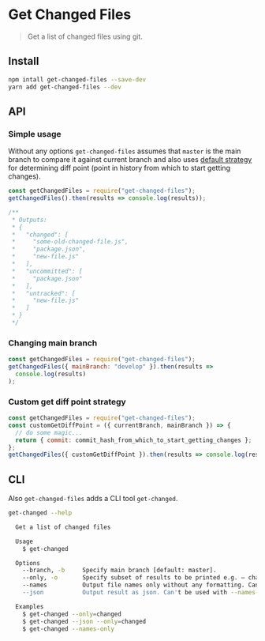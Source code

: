 # Get Changed Files

> Get a list of changed files using git.

## Install

```sh
npm intall get-changed-files --save-dev
yarn add get-changed-files --dev
```

## API

### Simple usage

Without any options `get-changed-files` assumes that `master` is the main branch to compare it against current branch and also uses [default strategy](https://github.com/d4rkr00t/get-changed-files/blob/15125b8aa6a128547ddca7edbb1eebde3f62541e/git.js#L18-L25) for determining diff point (point in history from which to start getting changes).

```js
const getChangedFiles = require("get-changed-files");
getChangedFiles().then(results => console.log(results));

/**
 * Outputs:
 * {
 *   "changed": [
 *     "some-old-changed-file.js",
 *     "package.json",
 *     "new-file.js"
 *   ],
 *   "uncommitted": [
 *     "package.json"
 *   ],
 *   "untracked": [
 *     "new-file.js"
 *   ]
 * }
 */
```

### Changing main branch

```js
const getChangedFiles = require("get-changed-files");
getChangedFiles({ mainBranch: "develop" }).then(results =>
  console.log(results)
);
```

### Custom get diff point strategy

```js
const getChangedFiles = require("get-changed-files");
const customGetDiffPoint = ({ currentBranch, mainBranch }) => {
  // do some magic...
  return { commit: commit_hash_from_which_to_start_getting_changes };
};
getChangedFiles({ customGetDiffPoint }).then(results => console.log(results));
```

## CLI

Also `get-changed-files` adds a CLI tool `get-changed`.

```sh
get-changed --help

  Get a list of changed files

  Usage
    $ get-changed

  Options
    --branch, -b     Specify main branch [default: master].
    --only, -o       Specify subset of results to be printed e.g. – changed | uncommitted | untracked.
    --names          Output file names only without any formatting. Can't be used with --json.
    --json           Output result as json. Can't be used with --names-only.

  Examples
    $ get-changed --only=changed
    $ get-changed --json --only=changed
    $ get-changed --names-only
```
